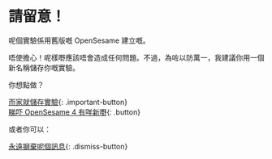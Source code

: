 # 請留意！

呢個實驗係用舊版嘅 OpenSesame 建立嘅。

唔使擔心！呢樣嘢應該唔會造成任何問題。不過，為咗以防萬一，我建議你用一個新名稱儲存你嘅實驗。

你想點做？

[而家就儲存實驗](opensesame://action.save){: .important-button} <br />
[睇吓 OpenSesame 4 有咩新嘢](new:html://osdoc.cogsci.nl/3.2/important-changes-3/){: .button} <br />

或者你可以：

[永遠摒棄呢個訊息](opensesame://event.os4n_dismiss_old_experiment){: .dismiss-button}